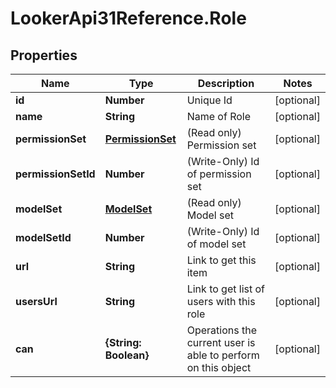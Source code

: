 # LookerApi31Reference.Role

## Properties
Name | Type | Description | Notes
------------ | ------------- | ------------- | -------------
**id** | **Number** | Unique Id | [optional] 
**name** | **String** | Name of Role | [optional] 
**permissionSet** | [**PermissionSet**](PermissionSet.md) | (Read only) Permission set | [optional] 
**permissionSetId** | **Number** | (Write-Only) Id of permission set | [optional] 
**modelSet** | [**ModelSet**](ModelSet.md) | (Read only) Model set | [optional] 
**modelSetId** | **Number** | (Write-Only) Id of model set | [optional] 
**url** | **String** | Link to get this item | [optional] 
**usersUrl** | **String** | Link to get list of users with this role | [optional] 
**can** | **{String: Boolean}** | Operations the current user is able to perform on this object | [optional] 


